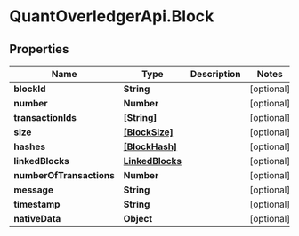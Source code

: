 # QuantOverledgerApi.Block

## Properties

Name | Type | Description | Notes
------------ | ------------- | ------------- | -------------
**blockId** | **String** |  | [optional] 
**number** | **Number** |  | [optional] 
**transactionIds** | **[String]** |  | [optional] 
**size** | [**[BlockSize]**](BlockSize.md) |  | [optional] 
**hashes** | [**[BlockHash]**](BlockHash.md) |  | [optional] 
**linkedBlocks** | [**LinkedBlocks**](LinkedBlocks.md) |  | [optional] 
**numberOfTransactions** | **Number** |  | [optional] 
**message** | **String** |  | [optional] 
**timestamp** | **String** |  | [optional] 
**nativeData** | **Object** |  | [optional] 


